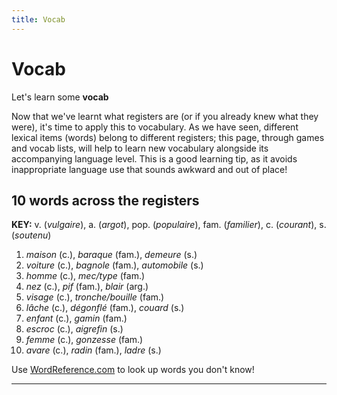 ```yaml
---
title: Vocab
---
```


<h1>Vocab</h1>
<p>Let's learn some <strong>vocab</strong></p>

<p>Now that we've learnt what registers are (or if you already knew what they were), it's time to apply this to vocabulary. As we have seen, different lexical items (words) belong to different registers; this page, through games and vocab lists, will help to learn new vocabulary alongside its accompanying language level. This is a good learning tip, as it avoids inappropriate language use that sounds awkward and out of place!
  
<h2>10 words across the registers</h2>
<p><strong>KEY:</strong> 
  v. (<i>vulgaire</i>), a. (<i>argot</i>), pop. (<i>populaire</i>), fam. (<i>familier</i>), c. (<i>courant</i>), s. (<i>soutenu</i>)</p>
<ol>
  <li><i>maison</i> (c.), <i>baraque</i> (fam.), <i>demeure</i> (s.)</li>
  <li><i>voiture</i> (c.), <i>bagnole</i> (fam.), <i>automobile</i> (s.)</li>
  <li><i>homme</i> (c.), <i>mec/type</i> (fam.)</li>
  <li><i>nez</i> (c.), <i>pif</i> (fam.), <i>blair</i> (arg.)</li>
  <li><i>visage</i> (c.), <i>tronche/bouille</i> (fam.)</li>
  <li><i>lâche</i> (c.), <i>dégonflé</i> (fam.), <i>couard</i> (s.)</li>
  <li><i>enfant</i> (c.), <i>gamin</i> (fam.)</li>
  <li><i>escroc</i> (c.), <i>aigrefin</i> (s.)</li>
  <li><i>femme</i> (c.), <i>gonzesse</i> (fam.)</li>
  <li><i>avare</i> (c.), <i>radin</i> (fam.), <i>ladre</i> (s.)</li>
</ol>
<p>Use <a href="https://www.wordreference.com/">WordReference.com</a> to look up words you don't know! </p>
<hr>



